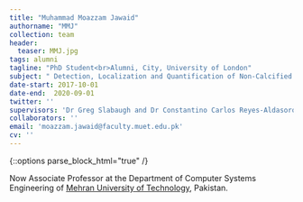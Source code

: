 ```yaml
---
title: "Muhammad Moazzam Jawaid"
authorname: "MMJ"
collection: team
header:
  teaser: MMJ.jpg
tags: alumni
tagline: "PhD Student<br>Alumni, City, University of London"
subject: " Detection, Localization and Quantification of Non-Calcified Coronary Plaques in Contrast Enhanced CTA"
date-start: 2017-10-01
date-end:  2020-09-01
twitter: ''
supervisors: 'Dr Greg Slabaugh and Dr Constantino Carlos Reyes-Aldasoro'
collaborators: ''
email: 'moazzam.jawaid@faculty.muet.edu.pk'
cv: ''
---
```

{::options parse_block_html="true" /}

<p align= "justify">


Now Associate Professor at the Department of Computer Systems Engineering of [Mehran University of Technology](https://cs.muet.edu.pk/staff-members/468/), Pakistan.
